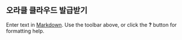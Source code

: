 ## 오라클 클라우드 발급받기

Enter text in [Markdown](http://daringfireball.net/projects/markdown/). Use the toolbar above, or click the **?** button for formatting help.
